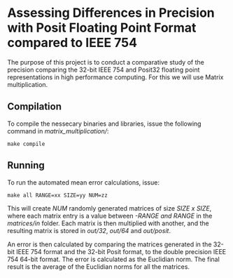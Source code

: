 # Assessing Differences in Precision with Posit Floating Point Format compared to IEEE 754

The purpose of this project is to conduct a comparative study of the precision comparing the 32-bit IEEE 754 and Posit32 floating point representations in high performance computing. For this we will use Matrix multiplication.

## Compilation

To compile the nessecary binaries and libraries, issue the following command in *matrix_multiplication/*:

```
make compile
```

## Running

To run the automated mean error calculations, issue:

```
make all RANGE=xx SIZE=yy NUM=zz
```

This will create *NUM* randomly generated matrices of size *SIZE x SIZE*, where each matrix entry is a value between *-RANGE and RANGE* in the *matrices/in* folder. Each matrix is then multiplied with another, and the resulting matrix is stored in *out/32*, *out/64* and *out/posit*.

An error is then calculated by comparing the matrices generated in the 32-bit IEEE 754 format and the 32-bit Posit format, to the double precision IEEE 754 64-bit format. The error is calculated as the Euclidian norm. The final result is the average of the Euclidian norms for all the matrices.



